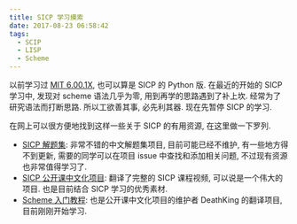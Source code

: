 ```yaml
---
title: SICP 学习摸索
date: 2017-08-23 06:58:42
tags:
  - SCIP
  - LISP
  - Scheme
---
```


以前学习过 [MIT 6.00.1X](http://www.xuetangx.com/courses/course-v1:MITx+6_00_1x+2015_T2/info), 也可以算是 SICP 的 Python 版. 在最近的开始的 SICP
学习中, 发现对 scheme 语法几乎为零, 用到再学的思路遇到了补上坎. 经常为了研究语法而打断思路. 所以工欲善其事, 必先利其器. 现在先暂停 SICP 的学习.

在网上可以很方便地找到这样一些关于 SICP 的有用资源, 在这里做一下罗列.

- [SICP 解题集](https://sicp.readthedocs.io/en/latest/index.html): 非常不错的中文解题集项目, 目前可能已经不维护, 有一些地方得不到更新,
  需要的同学可以在项目 issue 中查找和添加相关问题, 不过现有资源也非常值得学习了.
- [SICP 公开课中文化项目](https://github.com/DeathKing/Learning-SICP): 翻译了完整的 SICP 课程视频, 可以说是一个伟大的项目. 也是目前结合 SICP
  学习的优秀素材.
- [Scheme 入门教程](https://deathking.github.io/yast-cn/index.html): 也是公开课中文化项目的维护者 DeathKing 的翻译项目, 目前刚刚开始学习.


